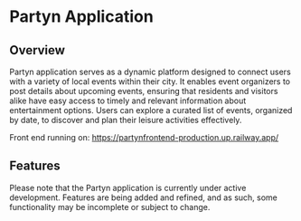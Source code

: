 # Partyn Application
## Overview
Partyn application serves as a dynamic platform designed to connect users with a variety of local events within their city. It enables event organizers to post details about upcoming events, ensuring that residents and visitors alike have easy access to timely and relevant information about entertainment options. Users can explore a curated list of events, organized by date, to discover and plan their leisure activities effectively.

Front end running on: https://partynfrontend-production.up.railway.app/


## Features
Please note that the Partyn application is currently under active development. Features are being added and refined, and as such, some functionality may be incomplete or subject to change.
